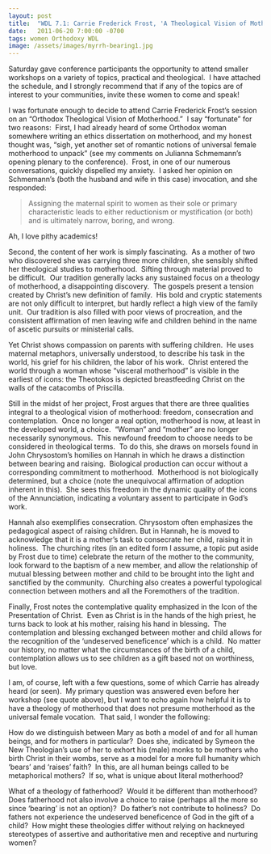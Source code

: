 ```yaml
---
layout: post
title:  "WDL 7.1: Carrie Frederick Frost, 'A Theological Vision of Motherhood'"
date:   2011-06-20 7:00:00 -0700
tags: women Orthodoxy WDL
image: /assets/images/myrrh-bearing1.jpg
---
```

<p>Saturday gave conference participants the opportunity to attend smaller workshops on a variety of topics, practical and theological.  I have attached the schedule, and I strongly recommend that if any of the topics are of interest to your communities, invite these women to come and speak!  </p>
<p>I was fortunate enough to decide to attend Carrie Frederick Frost’s session on an “Orthodox Theological Vision of Motherhood.”  I say “fortunate” for two reasons:  First, I had already heard of some Orthodox woman somewhere writing an ethics dissertation on motherhood, and my honest thought was, “sigh, yet another set of romantic notions of universal female motherhood to unpack” (see my comments on Julianna Schmemann’s opening plenary to the conference).  Frost, in one of our numerous conversations, quickly dispelled my anxiety.  I asked her opinion on Schmemann’s (both the husband and wife in this case) invocation, and she responded:</p>
<blockquote><p>Assigning the maternal spirit to women as their sole or primary characteristic leads to either reductionism or mystification (or both) and is ultimately narrow, boring, and wrong.</p></blockquote>
<p>Ah, I love pithy academics!</p>
<p>Second, the content of her work is simply fascinating.  As a mother of two who discovered she was carrying three more children, she sensibly shifted her theological studies to motherhood.  Sifting through material proved to be difficult.  Our tradition generally lacks any sustained focus on a theology of motherhood, a disappointing discovery.  The gospels present a tension created by Christ’s new definition of family.  His bold and cryptic statements are not only difficult to interpret, but hardly reflect a high view of the family unit.  Our tradition is also filled with poor views of procreation, and the consistent affirmation of men leaving wife and children behind in the name of ascetic pursuits or ministerial calls.  </p>
<p>Yet Christ shows compassion on parents with suffering children.  He uses maternal metaphors, universally understood, to describe his task in the world, his grief for his children, the labor of his work.  Christ entered the world through a woman whose “visceral motherhood” is visible in the earliest of icons: the Theotokos is depicted breastfeeding Christ on the walls of the catacombs of Priscilla.</p>
<p>Still in the midst of her project, Frost argues that there are three qualities integral to a theological vision of motherhood: freedom, consecration and contemplation.  Once no longer a real option, motherhood is now, at least in the developed world, a choice.  “Woman” and “mother” are no longer necessarily synonymous.  This newfound freedom to choose needs to be considered in theological terms.  To do this, she draws on morsels found in John Chrysostom’s homilies on Hannah in which he draws a distinction between bearing and raising.  Biological production can occur without a corresponding commitment to motherhood.  Motherhood is not biologically determined, but a choice (note the unequivocal affirmation of adoption inherent in this).  She sees this freedom in the dynamic quality of the icons of the Annunciation, indicating a voluntary assent to participate in God’s work.</p>
<p>Hannah also exemplifies consecration. Chrysostom often emphasizes the pedagogical aspect of raising children. But in Hannah, he is moved to acknowledge that it is a mother’s task to consecrate her child, raising it in holiness.  The churching rites (in an edited form I assume, a topic put aside by Frost due to time) celebrate the return of the mother to the community, look forward to the baptism of a new member, and allow the relationship of mutual blessing between mother and child to be brought into the light and sanctified by the community.  Churching also creates a powerful typological connection between mothers and all the Foremothers of the tradition.  </p>
<p>Finally, Frost notes the contemplative quality emphasized in the Icon of the Presentation of Christ.  Even as Christ is in the hands of the high priest, he turns back to look at his mother, raising his hand in blessing.  The contemplation and blessing exchanged between mother and child allows for the recognition of the ‘undeserved beneficence’ which is a child.  No matter our history, no matter what the circumstances of the birth of a child, contemplation allows us to see children as a gift based not on worthiness, but love.</p>
<p>I am, of course, left with a few questions, some of which Carrie has already heard (or seen).  My primary question was answered even before her workshop (see quote above), but I want to echo again how helpful it is to have a theology of motherhood that does not presume motherhood as the universal female vocation.  That said, I wonder the following:</p>
<p>How do we distinguish between Mary as both a model of and for all human beings, and for mothers in particular?  Does she, indicated by Symeon the New Theologian’s use of her to exhort his (male) monks to be mothers who birth Christ in their wombs, serve as a model for a more full humanity which ‘bears’ and ‘raises’ faith?  In this, are all human beings called to be metaphorical mothers?  If so, what is unique about literal motherhood?</p>
<p>What of a theology of fatherhood?  Would it be different than motherhood?  Does fatherhood not also involve a choice to raise (perhaps all the more so since ‘bearing’ is not an option)?  Do father’s not contribute to holiness?  Do fathers not experience the undeserved beneficence of God in the gift of a child?  How might these theologies differ without relying on hackneyed stereotypes of assertive and authoritative men and receptive and nurturing women?</p>
